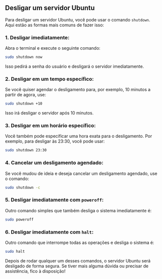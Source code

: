 
## Desligar um servidor Ubuntu
Para desligar um servidor Ubuntu, você pode usar o comando `shutdown`. Aqui estão as formas mais comuns de fazer isso:

### 1. Desligar imediatamente:
Abra o terminal e execute o seguinte comando:

```bash
sudo shutdown now
```

Isso pedirá a senha do usuário e desligará o servidor imediatamente.

### 2. Desligar em um tempo específico:
Se você quiser agendar o desligamento para, por exemplo, 10 minutos a partir de agora, use:

```bash
sudo shutdown +10
```

Isso irá desligar o servidor após 10 minutos.

### 3. Desligar em um horário específico:
Você também pode especificar uma hora exata para o desligamento. Por exemplo, para desligar às 23:30, você pode usar:

```bash
sudo shutdown 23:30
```

### 4. Cancelar um desligamento agendado:
Se você mudou de ideia e deseja cancelar um desligamento agendado, use o comando:

```bash
sudo shutdown -c
```

### 5. Desligar imediatamente com `poweroff`:
Outro comando simples que também desliga o sistema imediatamente é:

```bash
sudo poweroff
```

### 6. Desligar imediatamente com `halt`:
Outro comando que interrompe todas as operações e desliga o sistema é:

```bash
sudo halt
```

Depois de rodar qualquer um desses comandos, o servidor Ubuntu será desligado de forma segura. Se tiver mais alguma dúvida ou precisar de assistência, fico à disposição!
